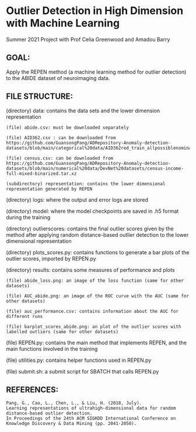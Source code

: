 # Outlier Detection in High Dimension with Machine Learning
Summer 2021 Project with Prof Celia Greenwood and Amadou Barry

## GOAL:
Apply the REPEN method (a machine learning method for outlier detection) to the ABIDE dataset of neuroimaging data.

## FILE STRUCTURE: 
(directory) data: contains the data sets and the lower dimension representation
	
	(file) abide.csv: must be downloaded separately
	
	(file) AID362.csv : can be downloaded from https://github.com/GuansongPang/ADRepository-Anomaly-detection-datasets/blob/main/categorical%20data/AID362red_train_allpossiblenominal.arff
	
	(file) census.csv: can be downloaded from https://github.com/GuansongPang/ADRepository-Anomaly-detection-datasets/blob/main/numerical%20data/DevNet%20datasets/census-income-full-mixed-binarized.tar.xz
	
	(subdirectory) representation: contains the lower dimensional representation generated by REPEN

(directory) logs: where the output and error logs are stored

(directory) model: where the model checkpoints are saved in .h5 format during the training

(directory) outlierscores: contains the final outlier scores given by the method after applying random distance-based outlier detection to the lower dimensional representation

(directory) plots_scores.py: contains functions to generate a bar plots of the outlier scores, imported by REPEN.py

(directory) results: contains some measures of performance and plots
	
	(file) abide_loss.png: an image of the loss function (same for other datasets)
	
	(file) AUC_abide.png: an image of the ROC curve with the AUC (same for other datasets)
	
	(file) auc_performance.csv: contains information about the AUC for different runs
	
	(file) barplot_scores_abide.png: an plot of the outlier scores with labelled outliers (same for other datasets)

(file) REPEN.py: contains the main method that implements REPEN, and the main functions involved in the training

(file) utilities.py: contains helper functions used in REPEN.py

(file) submit.sh: a submit script for SBATCH that calls REPEN.py

## REFERENCES:
	Pang, G., Cao, L., Chen, L., & Liu, H. (2018, July).
	Learning representations of ultrahigh-dimensional data for random distance-based outlier detection.
	In Proceedings of the 24th ACM SIGKDD International Conference on Knowledge Discovery & Data Mining (pp. 2041-2050).
